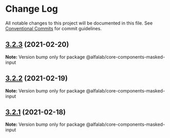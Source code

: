 # Change Log

All notable changes to this project will be documented in this file.
See [Conventional Commits](https://conventionalcommits.org) for commit guidelines.

## [3.2.3](https://github.com/alfa-laboratory/core-components/compare/@alfalab/core-components-masked-input@3.2.2...@alfalab/core-components-masked-input@3.2.3) (2021-02-20)

**Note:** Version bump only for package @alfalab/core-components-masked-input





## [3.2.2](https://github.com/alfa-laboratory/core-components/compare/@alfalab/core-components-masked-input@3.2.1...@alfalab/core-components-masked-input@3.2.2) (2021-02-19)

**Note:** Version bump only for package @alfalab/core-components-masked-input





## [3.2.1](https://github.com/alfa-laboratory/core-components/compare/@alfalab/core-components-masked-input@3.2.0...@alfalab/core-components-masked-input@3.2.1) (2021-02-18)

**Note:** Version bump only for package @alfalab/core-components-masked-input
